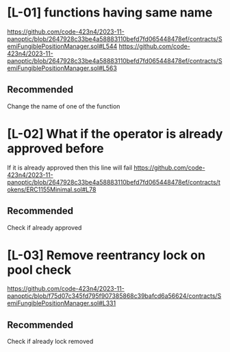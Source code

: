 # [L-01] functions having same name
https://github.com/code-423n4/2023-11-panoptic/blob/2647928c33be4a58883110befd7fd065448478ef/contracts/SemiFungiblePositionManager.sol#L544
https://github.com/code-423n4/2023-11-panoptic/blob/2647928c33be4a58883110befd7fd065448478ef/contracts/SemiFungiblePositionManager.sol#L563
 ## Recommended 
Change the name of one of the function

# [L-02] What if the operator is already approved before
If it is already approved then this line will fail
https://github.com/code-423n4/2023-11-panoptic/blob/2647928c33be4a58883110befd7fd065448478ef/contracts/tokens/ERC1155Minimal.sol#L78 
## Recommended 
Check if already approved

# [L-03] Remove reentrancy lock on pool check
https://github.com/code-423n4/2023-11-panoptic/blob/f75d07c345fd795f907385868c39bafcd6a56624/contracts/SemiFungiblePositionManager.sol#L331
## Recommended 
Check if already lock removed